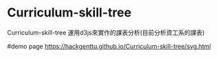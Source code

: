 Curriculum-skill-tree
=====================

Curriculum-skill-tree
運用d3js來實作的課表分析(目前分析資工系的課表)


#demo page
https://hackgenttu.github.io/Curriculum-skill-tree/svg.html
